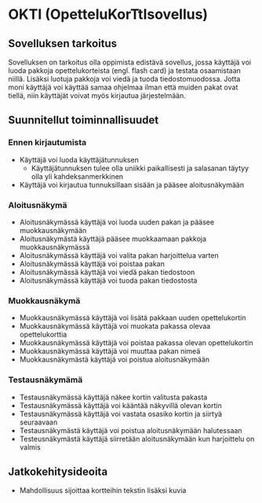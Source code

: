 # OKTI (OpetteluKorTtIsovellus)

## Sovelluksen tarkoitus

Sovelluksen on tarkoitus olla oppimista edistävä sovellus, jossa käyttäjä voi luoda pakkoja opettelukorteista (engl. flash card) ja testata osaamistaan niillä. Lisäksi luotuja pakkoja voi viedä ja tuoda tiedostomuodossa. Jotta moni käyttäjä voi käyttää samaa ohjelmaa ilman että muiden pakat ovat tiellä, niin käyttäjät voivat myös kirjautua järjestelmään.

## Suunnitellut toiminnallisuudet

### Ennen kirjautumista

* Käyttäjä voi luoda käyttäjätunnuksen
  * Käyttäjätunnuksen tulee olla uniikki paikallisesti ja salasanan täytyy olla yli kahdeksanmerkkinen
* Käyttäjä voi kirjautua tunnuksillaan sisään ja pääsee aloitusnäkymään

### Aloitusnäkymä

* Aloitusnäkymässä käyttäjä voi luoda uuden pakan ja pääsee muokkausnäkymään
* Aloitusnäkymästä käyttäjä pääsee muokkaamaan pakkoja muokkausnäkymässä
* Aloitusnäkymässä käyttäjä voi valita pakan harjoittelua varten
* Aloitusnäkymässä käyttäjä voi poistaa pakan
* Aloitusnäkymässä käyttäjä voi viedä pakan tiedostoon
* Aloitusnäkymässä käyttäjä voi tuoda pakan tiedostosta

### Muokkausnäkymä

* Muokkausnäkymässä käyttäjä voi lisätä pakkaan uuden opettelukortin
* Muokkausnäkymässä käyttäjä voi muokata pakassa olevaa opettelukorttia
* Muokkausnäkymässä käyttäjä voi poistaa pakassa olevan opettelukortin
* Muokkausnäkymässä käyttäjä voi muuttaa pakan nimeä
* Muokkausnäkymästä käyttäjä voi poistua aloitusnäkymään

### Testausnäkymämä

* Testausnäkymässä käyttäjä näkee kortin valitusta pakasta
* Testausnäkymässä käyttäjä voi kääntää näkyvillä olevan kortin
* Testausnäkymässä käyttäjä voi vastata osasiko kortin ja siirtyä seuraavaan
* Testausnäkymästä käyttäjä voi poistua aloitusnäkymään halutessaan
* Testeusnäkymästä käyttäjä siirretään aloitusnäkymään kun harjoittelu on valmis

## Jatkokehitysideoita

* Mahdollisuus sijoittaa kortteihin tekstin lisäksi kuvia
